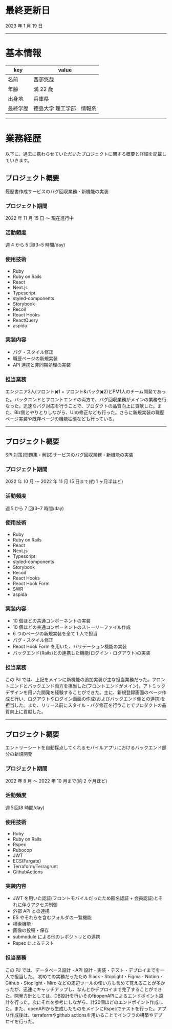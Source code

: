 # 最終更新日

2023 年 1 月 19 日

---

# 基本情報

| key      | value                     |
| -------- | ------------------------- |
| 名前     | 西邨悠哉                  |
| 年齢     | 満 22 歳                  |
| 出身地   | 兵庫県                    |
| 最終学歴 | 徳島大学 理工学部　情報系 |

---

# 業務経歴

以下に、過去に携わらせていただいたプロジェクトに関する概要と詳細を記載していきます。

## プロジェクト概要

履歴書作成サービスのバグ回収業務・新機能の実装

### プロジェクト期間

2022 年 11 月 15 日 〜 現在進行中

### 活動頻度

週 4 から 5 回(3~5 時間/day)

### 使用技術

- Ruby
- Ruby on Rails
- React
- Next.js
- Typescript
- styled-components
- Storybook
- Recoil
- React Hooks
- ReactQuery
- aspida

### 実装内容

- バグ・スタイル修正
- 職歴ページの新規実装
- API 連携と非同期処理の実装

### 担当業務

エンジニア3人(フロント✖️1 + フロント&バック✖️2)とPM1人のチーム開発であった。バックエンドとフロントエンドの両方で、バグ回収業務がメインの業務を行なった。迅速なバグ対応を行うことで、プロダクトの品質向上に貢献した。また、Biz側とやりとりしながら、UIの修正なども行った。さらに新規実装の職歴ページ実装や既存ページの機能拡張なども行っている。

---

## プロジェクト概要

SPI 対策(問題集・解説)サービスのバグ回収業務・新機能の実装

### プロジェクト期間

2022 年 10 月 〜 2022 年 11 月 15 日まで(約 1 ヶ月半ほど)

### 活動頻度

週５から 7 回(3~7 時間/day)

### 使用技術

- Ruby
- Ruby on Rails
- React
- Next.js
- Typescript
- styled-components
- Storybook
- Recoil
- React Hooks
- React Hook Form
- SWR
- aspida

### 実装内容

- 10 個ほどの共通コンポーネントの実装
- 10 個ほどの共通コンポーネントのストーリーファイル作成
- 6 つのページの新規実装を全て 1 人で担当
- バグ・スタイル修正
- React Hook Form を用いた、バリデーション機能の実装
- バックエンド(Rails)との連携した機能(ログイン・ログアウト)の実装

### 担当業務

この PJ では、上記をメインに新機能の追加実装が主な担当業務だった。フロントエンドとバックエンド両方を担当した(フロントエンドがメイン)。アトミックデザインを用いた開発を経験することができた。主に、新規登録画面のページ作成と行い、ログアウトやログイン画面の作成(およびバックエンド側との連携)を担当した。また、リリース前にスタイル・バグ修正を行うことでプロダクトの品質向上に貢献した。

---

## プロジェクト概要

エントリーシートを自動採点してくれるモバイルアプリにおけるバックエンド部分の新規開発

### プロジェクト期間

2022 年 8 月 〜 2022 年 10 月まで(約 2 ケ月ほど)

### 活動頻度

週５回(8 時間/day)

### 使用技術

- Ruby
- Ruby on Rails
- Rspec
- Rubocop
- JWT
- ECS(Fargate)
- Terraform/Terragrunt
- GithubActions

### 実装内容

- JWT を用いた認証(フロントモバイルだったため匿名認証 + 会員認証)とそれに伴うアクセス制御
- 外部 API との連携
- ES やそれらを含むフォルダの一覧機能
- 検索機能
- 画像の投稿・保存
- submodule による他のレポジトリとの連携
- Rspec によるテスト

### 担当業務

この PJ では、データベース設計・API 設計・実装・テスト・デプロイまでを一人で担当した。
初めての実務だったため Slack・Stoplight・Figma・Notion・Github・Stoplight・Miro などの周辺ツールの使い方も含めて覚えることが多かったが、迅速にキャッチアップし、なんとかデプロイまで完了することができた。開発方針としては、DB設計を行いその後openAPIによるエンドポイント設計を行った。次にそれを参考にしながら、計20個ほどのエンドポイント作成した。また、openAPIから生成したものをメインにRspecでテストを行った。アプリ作成後は、terraformやgithub actionsを用いることでインフラの構築やデプロイを行った。
